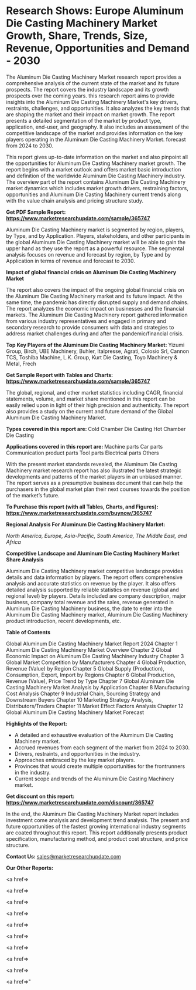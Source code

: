 # Research Shows: Europe Aluminum Die Casting Machinery Market Growth, Share, Trends, Size, Revenue, Opportunities and Demand - 2030

The Aluminum Die Casting Machinery Market research report provides a comprehensive analysis of the current state of the market and its future prospects. The report covers the industry landscape and its growth prospects over the coming years. this research report aims to provide insights into the Aluminum Die Casting Machinery Market's key drivers, restraints, challenges, and opportunities. It also analyzes the key trends that are shaping the market and their impact on market growth. The report presents a detailed segmentation of the market by product type, application, end-user, and geography. It also includes an assessment of the competitive landscape of the market and provides information on the key players operating in the Aluminum Die Casting Machinery Market. forecast from 2024 to 2030.

This report gives up-to-date information on the market and also pinpoint all the opportunities for Aluminum Die Casting Machinery market growth. The report begins with a market outlook and offers market basic introduction and definition of the worldwide Aluminum Die Casting Machinery industry. The overview part of the report contains Aluminum Die Casting Machinery market dynamics which includes market growth drivers, restraining factors, opportunities and Aluminum Die Casting Machinery current trends along with the value chain analysis and pricing structure study.

<strong><b>Get PDF Sample Report: <a href=https://www.marketresearchupdate.com/sample/365747>https://www.marketresearchupdate.com/sample/365747</a></b></strong>

Aluminum Die Casting Machinery market is segmented by region, players, by Type, and by Application. Players, stakeholders, and other participants in the global Aluminum Die Casting Machinery market will be able to gain the upper hand as they use the report as a powerful resource. The segmental analysis focuses on revenue and forecast by region, by Type and by Application in terms of revenue and forecast to 2030.

<strong><b>Impact of global financial crisis on Aluminum Die Casting Machinery Market</b></strong>

The report also covers the impact of the ongoing global financial crisis on the Aluminum Die Casting Machinery market and its future impact. At the same time, the pandemic has directly disrupted supply and demand chains. The report analyzes the economic impact on businesses and the financial markets. The Aluminum Die Casting Machinery report gathered information from various industry representatives and engaged in primary and secondary research to provide consumers with data and strategies to address market challenges during and after the pandemic/financial crisis.

<strong><b>Top Key Players of the Aluminum Die Casting Machinery Market:
</b></strong>Yizumi Group, Birch, UBE Machinery, Buhler, Italpresse, Agrati, Colosio Srl, Cannon TCS, Toshiba Machine, L.K. Group, Kurt Die Casting, Toyo Machinery & Metal, Frech<strong><b>
</b></strong>

<strong><b>Get Sample Report with Tables and Charts: <a href=https://www.marketresearchupdate.com/sample/365747>https://www.marketresearchupdate.com/sample/365747</a></b></strong>

The global, regional, and other market statistics including CAGR, financial statements, volume, and market share mentioned in this report can be easily relied upon in light of their high precision and authenticity. The report also provides a study on the current and future demand of the Global Aluminum Die Casting Machinery Market.

<strong><b>Types covered in this report are:
</b></strong>Cold Chamber Die Casting
Hot Chamber Die Casting<strong><b>
</b></strong>

<strong><b>Applications covered in this report are:
</b></strong>Machine parts
Car parts
Communication product parts
Tool parts
Electrical parts
Others<strong><b>
</b></strong>

With the present market standards revealed, the Aluminum Die Casting Machinery market research report has also illustrated the latest strategic developments and patterns of the market players in an unbiased manner. The report serves as a presumptive business document that can help the purchasers in the global market plan their next courses towards the position of the market’s future.

<strong><b>To Purchase this report (with all Tables, Charts, and Figures): <a href=https://www.marketresearchupdate.com/buynow/365747>https://www.marketresearchupdate.com/buynow/365747</a></b></strong>

<strong><b>Regional Analysis For Aluminum Die Casting Machinery Market:</b></strong>

<em><i>North America, Europe, Asia-Pacific, South America, The Middle East, and Africa</i></em>

<strong><b>Competitive Landscape and Aluminum Die Casting Machinery Market Share Analysis</b></strong>

Aluminum Die Casting Machinery market competitive landscape provides details and data information by players. The report offers comprehensive analysis and accurate statistics on revenue by the player. It also offers detailed analysis supported by reliable statistics on revenue (global and regional level) by players. Details included are company description, major business, company total revenue and the sales, revenue generated in Aluminum Die Casting Machinery business, the date to enter into the Aluminum Die Casting Machinery market, Aluminum Die Casting Machinery product introduction, recent developments, etc.

<strong><b>Table of Contents</b></strong>

Global Aluminum Die Casting Machinery Market Report 2024
Chapter 1 Aluminum Die Casting Machinery Market Overview
Chapter 2 Global Economic Impact on Aluminum Die Casting Machinery Industry
Chapter 3 Global Market Competition by Manufacturers
Chapter 4 Global Production, Revenue (Value) by Region
Chapter 5 Global Supply (Production), Consumption, Export, Import by Regions
Chapter 6 Global Production, Revenue (Value), Price Trend by Type
Chapter 7 Global Aluminum Die Casting Machinery Market Analysis by Application
Chapter 8 Manufacturing Cost Analysis
Chapter 9 Industrial Chain, Sourcing Strategy and Downstream Buyers
Chapter 10 Marketing Strategy Analysis, Distributors/Traders
Chapter 11 Market Effect Factors Analysis
Chapter 12 Global Aluminum Die Casting Machinery Market Forecast

<strong><b>Highlights of the Report:</b></strong>

- A detailed and exhaustive evaluation of the Aluminum Die Casting Machinery market.
- Accrued revenues from each segment of the market from 2024 to 2030.
- Drivers, restraints, and opportunities in the industry.
- Approaches embraced by the key market players.
- Provinces that would create multiple opportunities for the frontrunners in the industry.
- Current scope and trends of the Aluminum Die Casting Machinery market.

<strong><b>Get discount on this report: <a href=https://www.marketresearchupdate.com/discount/365747>https://www.marketresearchupdate.com/discount/365747</a></b></strong>

In the end, the Aluminum Die Casting Machinery Market report includes investment come analysis and development trend analysis. The present and future opportunities of the fastest growing international industry segments are coated throughout this report. This report additionally presents product specification, manufacturing method, and product cost structure, and price structure.

<strong><b>Contact Us:
</b></strong>sales@marketresearchupdate.com

<strong>Our Other Reports:</strong>

<a href=></a>

<a href=></a>

<a href=></a>

<a href=></a>

<a href=></a>

<a href=></a>

<a href=></a>

<a href=></a>

<a href=></a>

<a href=></a>"
